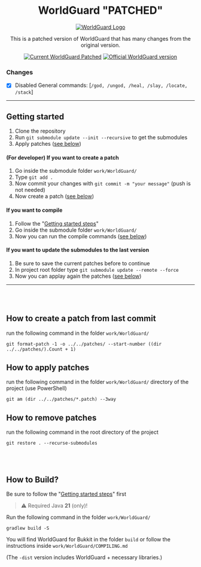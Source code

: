 <div align=center>

# WorldGuard "PATCHED"

[![WorldGuard Logo](https://github.com/EngineHub/WorldGuard/blob/master/worldguard-logo.png?raw=true)](https://github.com/EngineHub/WorldGuard)

This is a patched version of WorldGuard that has many changes from the original version.

[![Current WorldGuard Patched](https://badgen.net/badge/Current%20WorldGuard%20Patch/v7.0.14-SNAPSHOT-c4c17a2/blue?icon=github)](https://github.com/EngineHub/WorldGuard/tree/c4c17a2e4f7a090ce030e32d9ccb0024b6abe0d8) [![Official WorldGuard version](https://badgen.net/github/tag/EngineHub/WorldGuard?label=Official%20WorldGuard%20Version&icon=github&color=blue)](https://github.com/EngineHub/WorldGuard/tags)
</div>

### Changes

- [x] Disabled General commands: [`/god, /ungod, /heal, /slay, /locate, /stack`]

--- 

## Getting started

1. Clone the repository
2. Run `git submodule update --init --recursive` to get the submodules
3. Apply patches ([see below](#how-to-apply-patches))

#### (For developer) If you want to create a patch

1. Go inside the submodule folder `work/WorldGuard/`
2. Type `git add .`
3. Now commit your changes with `git commit -m "your message"` (push is not needed)
4. Now create a patch ([see below](#how-to-create-a-patch-from-last-commit))

#### If you want to compile

1. Follow the "[Getting started steps](#getting-started)"
2. Go inside the submodule folder `work/WorldGuard/`
3. Now you can run the compile commands ([see below](#how-to-build))

#### If you want to update the submodules to the last version

1. Be sure to save the current patches before to continue
2. In project root folder type `git submodule update --remote --force`
3. Now you can applay again the patches ([see below](#how-to-apply-patches))

---
<br/>
<br/>

## How to create a patch from last commit

run the following command in the folder `work/WorldGuard/`

```shell
git format-patch -1 -o ../../patches/ --start-number ((dir ../../patches/).Count + 1)
```

## How to apply patches

run the following command in the folder `work/WorldGuard/` directory of the project (use PowerShell)

```shell
git am (dir ../../patches/*.patch) --3way
```

## How to remove patches

run the following command in the root directory of the project

```shell
git restore . --recurse-submodules
```
<br/>
<br/>

## How to Build?

Be sure to follow the "[Getting started steps](#getting-started)" first

> ⚠ Required Java **21** (only)!

Run the following command in the folder `work/WorldGuard/`

```shell
gradlew build -S
```

You will find WorldGuard for Bukkit in the folder `build` or follow the instructions
inside `work/WorldGuard/COMPILING.md`

(The `-dist` version includes WorldGuard + necessary libraries.)
